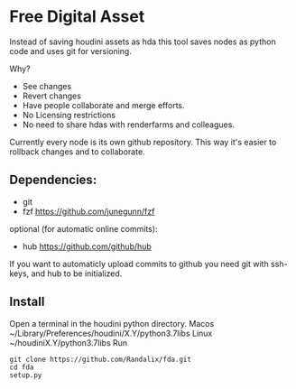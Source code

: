 # Free Digital Asset
Instead of saving houdini assets as hda this tool saves nodes as python code and uses git for versioning.

Why?
- See changes
- Revert changes
- Have people collaborate and merge efforts.
- No Licensing restrictions
- No need to share hdas with renderfarms and colleagues.

Currently every node is its own github repository. This way it's easier to rollback changes and to collaborate.


## Dependencies:
- git
- fzf https://github.com/junegunn/fzf

optional (for automatic online commits):
- hub https://github.com/github/hub

If you want to automaticly upload commits to github you need git with ssh-keys, and hub to be initialized.

## Install
Open a terminal in the houdini python directory.
Macos ~/Library/Preferences/houdini/X.Y/python3.7libs
Linux ~/houdiniX.Y/python3.7libs
Run 
```
git clone https://github.com/Randalix/fda.git
cd fda
setup.py

```
